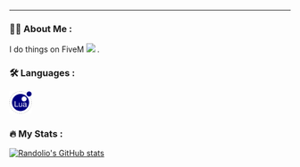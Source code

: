 ---

### :woman_technologist: About Me :
I do things on FiveM <img src="https://media.giphy.com/media/WUlplcMpOCEmTGBtBW/giphy.gif" width="30"> .

### :hammer_and_wrench: Languages :
<div>
  <img src="https://github.com/devicons/devicon/blob/master/icons/lua/lua-original-wordmark.svg" title="Lua" alt="Lua" width="40" height="40"/>&nbsp;
</div>

### :fire: My Stats :
[![Randolio's GitHub stats](https://github-readme-stats.vercel.app/api?username=randolio)](https://github.com/anuraghazra/github-readme-stats)


